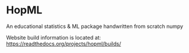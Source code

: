 # HopML
An educational statistics &amp; ML package handwritten from scratch numpy



Website build information is located at: https://readthedocs.org/projects/hopml/builds/
